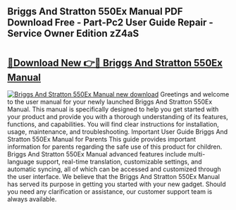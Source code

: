## Briggs And Stratton 550Ex Manual PDF Download Free - Part-Pc2 User Guide Repair - Service Owner Edition zZ4aS

# <h2><a href="http://bc1504.oget.top/?id=Briggs+And+Stratton+550Ex+Manual">🔗Download New 👉🔴 Briggs And Stratton 550Ex Manual</a></h2>

[![Briggs And Stratton 550Ex Manual new download](https://i.imgur.com/5g1atiW.png)](http://bc1504.oget.top/?id=Briggs+And+Stratton+550Ex+Manual)
Greetings and welcome to the user manual for your newly launched Briggs And Stratton 550Ex Manual. This manual is specifically designed to help you get started with your product and provide you with a thorough understanding of its features, functions, and capabilities. You will find clear instructions for installation, usage, maintenance, and troubleshooting. Important User Guide Briggs And Stratton 550Ex Manual for Parents This guide provides important information for parents regarding the safe use of this product for children. Briggs And Stratton 550Ex Manual advanced features include multi-language support, real-time translation, customizable settings, and automatic syncing, all of which can be accessed and customized through the user interface. We believe that the Briggs And Stratton 550Ex Manual has served its purpose in getting you started with your new gadget. Should you need any clarification or assistance, our customer support team is always available.
